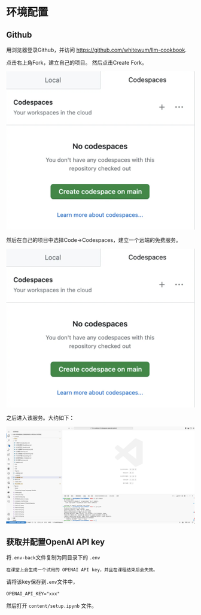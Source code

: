 # 环境配置

## Github


用浏览器登录Github，并访问 https://github.com/whitewum/llm-cookbook.

点击右上角Fork，建立自己的项目。  然后点击Create Fork。

![1](figures/Snipaste_2024-04-23_17-53-41.png)

然后在自己的项目中选择Code->Codespaces，建立一个远端的免费服务。

![2](figures/Snipaste_2024-04-23_17-53-41.png)

之后进入该服务。大约如下：

![3](figures/vscode.png)


## 获取并配置OpenAI API key

将`.env-back`文件复制为同目录下的 `.env`

    在课堂上会生成一个试用的 OPENAI API key，并且在课程结束后会失效。

请将该key保存到`.env`文件中，

```
OPENAI_API_KEY="xxx"
```  

然后打开 `content/setup.ipynb` 文件。